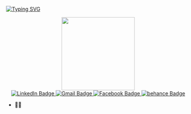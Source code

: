 [![Typing SVG](https://readme-typing-svg.herokuapp.com?font=Fira+Code&weight=900&size=24&pause=1000&color=F78F0D&center=true&vCenter=true&random=false&width=435&lines=Welcome+to+my+world)](https://git.io/typing-svg)
<div id="header" align="center">
  <img src="https://media.giphy.com/media/hpXdHPfFI5wTABdDx9/giphy.gif" width="200"/>
</div>

<div id="header" align="center">
  <a href="http://www.linkedin.com/in/marah-osman">
    <img src="https://img.shields.io/badge/LinkedIn-blue?style=for-the-badge&logo=linkedin&logoColor=white" alt="LinkedIn Badge"/>
  </a>
   <a href="https://www.marahosman999@gmail.com">
    <img src="https://img.shields.io/badge/Gmail-red?style=for-the-badge&logo=Gmail&logoColor=white" alt="Gmail Badge"/>
  </a>
   <a href="https://www.facebook.com/profile.php?id=100021659857259">
    <img src="https://img.shields.io/badge/Facebook-blue?style=for-the-badge&logo=Facebook&logoColor=white" alt="Facebook Badge"/>
  </a>
   <a href="https://www.behance.net/marahosman">
    <img src="https://img.shields.io/badge/behance-blue?style=for-the-badge&logo=behance&logoColor=white" alt="behance Badge"/>
  </a>
</div>
<div ></div>

- 👨‍💻
